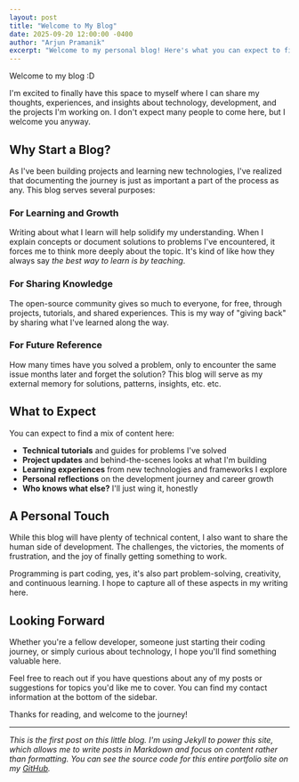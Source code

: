 ```yaml
---
layout: post
title: "Welcome to My Blog"
date: 2025-09-20 12:00:00 -0400
author: "Arjun Pramanik"
excerpt: "Welcome to my personal blog! Here's what you can expect to find and why I decided to start sharing my thoughts and experiences."
---
```


Welcome to my blog :D

I'm excited to finally have this space to myself where I can share my thoughts, experiences, and insights about technology, development, and the projects I'm working on. I don't expect many people to come here, but I welcome you anyway.

## Why Start a Blog?

As I've been building projects and learning new technologies, I've realized that documenting the journey is just as important a part of the process as any. This blog serves several purposes:

### For Learning and Growth
Writing about what I learn will help solidify my understanding. When I explain concepts or document solutions to problems I've encountered, it forces me to think more deeply about the topic. It's kind of like how they always say *the best way to learn is by teaching*.

### For Sharing Knowledge
The open-source community gives so much to everyone, for free, through projects, tutorials, and shared experiences. This is my way of "giving back" by sharing what I've learned along the way.

### For Future Reference
How many times have you solved a problem, only to encounter the same issue months later and forget the solution? This blog will serve as my external memory for solutions, patterns, insights, etc. etc.

## What to Expect

You can expect to find a mix of content here:

- **Technical tutorials** and guides for problems I've solved
- **Project updates** and behind-the-scenes looks at what I'm building
- **Learning experiences** from new technologies and frameworks I explore
- **Personal reflections** on the development journey and career growth
- **Who knows what else?** I'll just wing it, honestly

## A Personal Touch

While this blog will have plenty of technical content, I also want to share the human side of development. The challenges, the victories, the moments of frustration, and the joy of finally getting something to work. 

Programming is part coding, yes, it's also part problem-solving, creativity, and continuous learning. I hope to capture all of these aspects in my writing here.

## Looking Forward

Whether you're a fellow developer, someone just starting their coding journey, or simply curious about technology, I hope you'll find something valuable here.

Feel free to reach out if you have questions about any of my posts or suggestions for topics you'd like me to cover. You can find my contact information at the bottom of the sidebar.

Thanks for reading, and welcome to the journey!

---

*This is the first post on this little blog. I'm using Jekyll to power this site, which allows me to write posts in Markdown and focus on content rather than formatting. You can see the source code for this entire portfolio site on my [GitHub](https://github.com/capybearista/capybearista.github.io).*